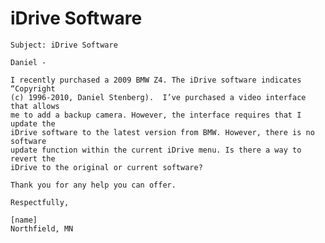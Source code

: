 # iDrive Software

    Subject: iDrive Software

    Daniel -

    I recently purchased a 2009 BMW Z4. The iDrive software indicates “Copyright
    (c) 1996-2010, Daniel Stenberg).  I’ve purchased a video interface that allows
    me to add a backup camera. However, the interface requires that I update the
    iDrive software to the latest version from BMW. However, there is no software
    update function within the current iDrive menu. Is there a way to revert the
    iDrive to the original or current software?

    Thank you for any help you can offer.

    Respectfully,

    [name]
    Northfield, MN
